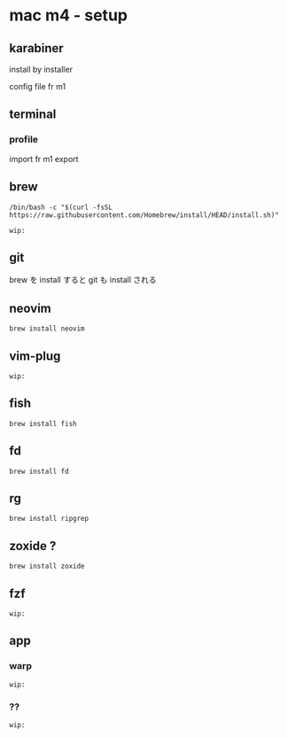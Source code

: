 
# mac m4  -  setup


## karabiner

install by installer

config file fr m1


## terminal

### profile

import fr m1 export


## brew

```
/bin/bash -c "$(curl -fsSL https://raw.githubusercontent.com/Homebrew/install/HEAD/install.sh)"
```

```
wip:
```


## git

brew を install すると
git  も install される


## neovim

```
brew install neovim
```


## vim-plug

```
wip:
```


## fish

```
brew install fish
```


## fd

```
brew install fd
```


## rg

```
brew install ripgrep
```


## zoxide ?

```
brew install zoxide
```


## fzf

```
wip:
```


## app

### warp

```
wip:
```

### ??

```
wip:
```


